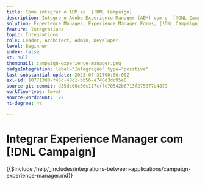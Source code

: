 ```yaml
---
title: Como integrar o AEM ao  [!DNL Campaign]
description: Integre o Adobe Experience Manager (AEM) com o  [!DNL Campaign] para criar e gerenciar campanhas de email.
solution: Experience Manager, Experience Manager Forms, [!DNL Campaign], [!DNL Campaign] v8, [!DNL Campaign] Standard, [!DNL Campaign] Classic v7
feature: Integrations
topic: Integrations
role: Leader, Architect, Admin, Developer
level: Beginner
index: false
kt: null
thumbnail: campaign-experience-manager.png
badgeIntegration: label="Integração" type="positive"
last-substantial-update: 2023-07-31T00:00:00Z
exl-id: 107713d0-f45d-48c1-bb56-e740d3dc95e0
source-git-commit: d35dc06c56c117cffe70542b6713f275877e4879
workflow-type: tm+mt
source-wordcount: '22'
ht-degree: 4%

---
```


# Integrar Experience Manager com [!DNL Campaign]

{{$include /help/_includes/integrations-between-applications/campaign-experience-manager.md}}
